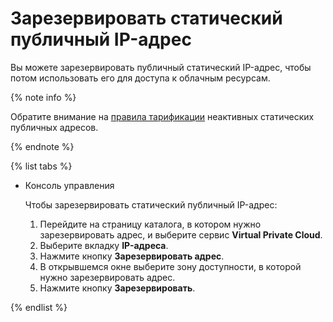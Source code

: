 # Зарезервировать статический публичный IP-адрес

Вы можете зарезервировать публичный статический IP-адрес, чтобы потом использовать его для доступа к облачным ресурсам.

{% note info %}

Обратите внимание на [правила тарификации](../pricing.md#prices-public-ip) неактивных статических публичных адресов.

{% endnote %}

{% list tabs %}

- Консоль управления
  
  Чтобы зарезервировать статический публичный IP-адрес:
  1. Перейдите на страницу каталога, в котором нужно зарезервировать адрес, и выберите сервис **Virtual Private Cloud**.
  1. Выберите вкладку **IP-адреса**.
  1. Нажмите кнопку **Зарезервировать адрес**.
  1. В открывшемся окне выберите зону доступности, в которой нужно зарезервировать адрес.
  1. Нажмите кнопку **Зарезервировать**.
  
{% endlist %}
